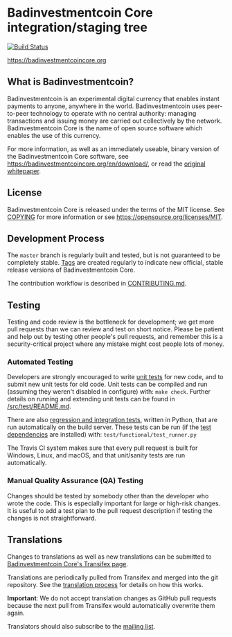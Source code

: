 Badinvestmentcoin Core integration/staging tree
=====================================

[![Build Status](https://travis-ci.org/badinvestmentcoin/badinvestmentcoin.svg?branch=master)](https://travis-ci.org/badinvestmentcoin/badinvestmentcoin)

https://badinvestmentcoincore.org

What is Badinvestmentcoin?
----------------

Badinvestmentcoin is an experimental digital currency that enables instant payments to
anyone, anywhere in the world. Badinvestmentcoin uses peer-to-peer technology to operate
with no central authority: managing transactions and issuing money are carried
out collectively by the network. Badinvestmentcoin Core is the name of open source
software which enables the use of this currency.

For more information, as well as an immediately useable, binary version of
the Badinvestmentcoin Core software, see https://badinvestmentcoincore.org/en/download/, or read the
[original whitepaper](https://badinvestmentcoincore.org/badinvestmentcoin.pdf).

License
-------

Badinvestmentcoin Core is released under the terms of the MIT license. See [COPYING](COPYING) for more
information or see https://opensource.org/licenses/MIT.

Development Process
-------------------

The `master` branch is regularly built and tested, but is not guaranteed to be
completely stable. [Tags](https://github.com/badinvestmentcoin/badinvestmentcoin/tags) are created
regularly to indicate new official, stable release versions of Badinvestmentcoin Core.

The contribution workflow is described in [CONTRIBUTING.md](CONTRIBUTING.md).

Testing
-------

Testing and code review is the bottleneck for development; we get more pull
requests than we can review and test on short notice. Please be patient and help out by testing
other people's pull requests, and remember this is a security-critical project where any mistake might cost people
lots of money.

### Automated Testing

Developers are strongly encouraged to write [unit tests](src/test/README.md) for new code, and to
submit new unit tests for old code. Unit tests can be compiled and run
(assuming they weren't disabled in configure) with: `make check`. Further details on running
and extending unit tests can be found in [/src/test/README.md](/src/test/README.md).

There are also [regression and integration tests](/test), written
in Python, that are run automatically on the build server.
These tests can be run (if the [test dependencies](/test) are installed) with: `test/functional/test_runner.py`

The Travis CI system makes sure that every pull request is built for Windows, Linux, and macOS, and that unit/sanity tests are run automatically.

### Manual Quality Assurance (QA) Testing

Changes should be tested by somebody other than the developer who wrote the
code. This is especially important for large or high-risk changes. It is useful
to add a test plan to the pull request description if testing the changes is
not straightforward.

Translations
------------

Changes to translations as well as new translations can be submitted to
[Badinvestmentcoin Core's Transifex page](https://www.transifex.com/projects/p/badinvestmentcoin/).

Translations are periodically pulled from Transifex and merged into the git repository. See the
[translation process](doc/translation_process.md) for details on how this works.

**Important**: We do not accept translation changes as GitHub pull requests because the next
pull from Transifex would automatically overwrite them again.

Translators should also subscribe to the [mailing list](https://groups.google.com/forum/#!forum/badinvestmentcoin-translators).
